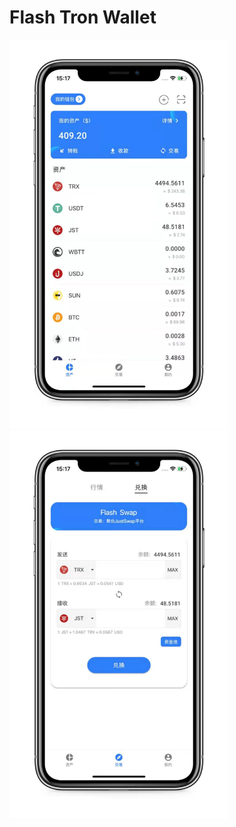 # Flash Tron Wallet 

<img src="asset/doc/ft-wallet01.jpeg"  width="350" alt="image-01" style="display: inline-block" /><img src="asset/doc/ft-wallet03.jpeg"  width="350" alt="image-03" style="display: inline-block" />
